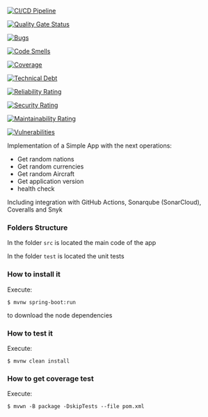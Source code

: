 [![CI/CD Pipeline](https://github.com/JuanJoM14/Lab2-ArquitecturaSoftware/actions/workflows/build.yml/badge.svg)](https://github.com/JuanJoM14/Lab2-ArquitecturaSoftware/actions/workflows/build.yml)

[![Quality Gate Status](https://sonarcloud.io/api/project_badges/measure?project=JuanJoM14_Lab2-ArquitecturaSoftware&metric=alert_status)](https://sonarcloud.io/summary/new_code?id=JuanJoM14_Lab2-ArquitecturaSoftware)

[![Bugs](https://sonarcloud.io/api/project_badges/measure?project=JuanJoM14_Lab2-ArquitecturaSoftware&metric=bugs)](https://sonarcloud.io/summary/new_code?id=JuanJoM14_Lab2-ArquitecturaSoftware)

[![Code Smells](https://sonarcloud.io/api/project_badges/measure?project=JuanJoM14_Lab2-ArquitecturaSoftware&metric=code_smells)](https://sonarcloud.io/summary/new_code?id=JuanJoM14_Lab2-ArquitecturaSoftware)

[![Coverage](https://sonarcloud.io/api/project_badges/measure?project=JuanJoM14_Lab2-ArquitecturaSoftware&metric=coverage)](https://sonarcloud.io/summary/new_code?id=JuanJoM14_Lab2-ArquitecturaSoftware)

[![Technical Debt](https://sonarcloud.io/api/project_badges/measure?project=JuanJoM14_Lab2-ArquitecturaSoftware&metric=sqale_index)](https://sonarcloud.io/summary/new_code?id=JuanJoM14_Lab2-ArquitecturaSoftware)

[![Reliability Rating](https://sonarcloud.io/api/project_badges/measure?project=JuanJoM14_Lab2-ArquitecturaSoftware&metric=reliability_rating)](https://sonarcloud.io/summary/new_code?id=JuanJoM14_Lab2-ArquitecturaSoftware)

[![Security Rating](https://sonarcloud.io/api/project_badges/measure?project=JuanJoM14_Lab2-ArquitecturaSoftware&metric=security_rating)](https://sonarcloud.io/summary/new_code?id=JuanJoM14_Lab2-ArquitecturaSoftware)

[![Maintainability Rating](https://sonarcloud.io/api/project_badges/measure?project=JuanJoM14_Lab2-ArquitecturaSoftware&metric=sqale_rating)](https://sonarcloud.io/summary/new_code?id=JuanJoM14_Lab2-ArquitecturaSoftware)

[![Vulnerabilities](https://sonarcloud.io/api/project_badges/measure?project=JuanJoM14_Lab2-ArquitecturaSoftware&metric=vulnerabilities)](https://sonarcloud.io/summary/new_code?id=JuanJoM14_Lab2-ArquitecturaSoftware)

Implementation of a Simple App with the next operations:

* Get random nations
* Get random currencies
* Get random Aircraft
* Get application version
* health check

Including integration with GitHub Actions, Sonarqube (SonarCloud), Coveralls and Snyk

### Folders Structure

In the folder `src` is located the main code of the app

In the folder `test` is located the unit tests

### How to install it

Execute:

```shell
$ mvnw spring-boot:run
```
to download the node dependencies

### How to test it

Execute:

```shell
$ mvnw clean install
```

### How to get coverage test

Execute:

```shell
$ mvwn -B package -DskipTests --file pom.xml
```

